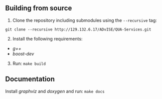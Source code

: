 ## Building from source
1. Clone the repository including submodules using the `--recursive` tag:
```
git clone --recursive http://129.132.6.17/ADvISE/QUA-Services.git
```
2. Install the following requirements:
 * *g++*
 * *boost-dev*
3. Run:
```make build```

## Documentation

Install *graphviz* and *doxygen* and run:
```make docs```
